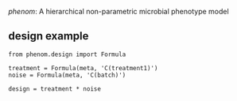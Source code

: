 
*phenom*: A hierarchical non-parametric microbial phenotype model

## design example

    from phenom.design import Formula

    treatment = Formula(meta, 'C(treatment1)')
    noise = Formula(meta, 'C(batch)')

    design = treatment * noise
